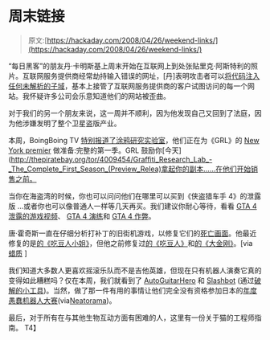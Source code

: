 # 周末链接

> 原文:[https://hackaday.com/2008/04/26/weekend-links/](https://hackaday.com/2008/04/26/weekend-links/)

“每日黑客”的朋友丹·卡明斯基上周末开始在互联网上到处张贴里克·阿斯特利的照片。互联网服务提供商经常劫持输入错误的网址，[丹]表明攻击者可以[将代码注入任何未解析的子域](http://blog.wired.com/27bstroke6/2008/04/isps-error-page.html)，基本上接管了互联网服务提供商的客户试图访问的每一个网站。我怀疑许多公司会乐意知道他们的网站被歪曲。

对于我们的另一个朋友来说，这一周并不顺利，因为他发现自己又回到了法庭，因为他涉嫌发明了整个卫星盗版产业。

本周，BoingBoing TV [特别报道了涂鸦研究实验室](http://tv.boingboing.net/2008/04/24/graffiti-research-la.html)，他们正在为《GRL》的 [New York premier](http://graffitiresearchlab.com/?p=140) 做准备:完整的第一季。GRL 鼓励你[今天](http://thepiratebay.org/tor/4009454/Graffiti_Research_Lab_-_The_Complete_First_Season_(Preview_Relea)拿起你的副本……在他们开始销售之前。

当你在海盗湾的时候，你也可以问问他们在哪里可以买到《侠盗猎车手 4》的泄露版 …或者你也可以像普通人一样等几天再买。我们建议你耐心等待，看看 [GTA 4 泄露的游戏视频](http://www.mahalo.com/GTA_IV_Leaked)、 [GTA 4 演练](http://www.mahalo.com/Grand_Theft_Auto_4_Walkthrough)和 [GTA 4 作弊](http://www.mahalo.com/Grand_Theft_Auto_4_Cheats)。

唐·霍奇斯一直在仔细分析打补丁的旧街机游戏，以修复它们的[死亡画面](http://www.mahalo.com/Kill_screen)。他最近修复的是[的《吃豆人小姐》](http://donhodges.com/how_high_can_you_get3.htm)，但他之前修复过[的《吃豆人》](http://donhodges.com/how_high_can_you_get2.htm)和[的《大金刚》](http://donhodges.com/how_high_can_you_get.htm)。[via [蜡质](http://waxy.org/links/) ]

我们知道大多数人更喜欢摇滚乐队而不是吉他英雄，但现在只有机器人演奏它真的变得如此糟糕吗？仅在本周，我们就看到了 [AutoGuitarHero](http://www.autoguitarhero.com/) 和 [Slashbot](http://slashbot.wordpress.com/) (通过[破解的小工具](http://hackedgadgets.com/2008/04/26/slashbot-guitar-hero-robot-by-texas-am-electrical-engineering/))。当然，做了那一件有用的事情让他们完全没有资格参加日本的[年度愚蠢机器人大赛](http://www.tokyomango.com/tokyo_mango/2008/04/the-annual-stup.html)(via[Neatorama](http://www.neatorama.com/2008/04/26/the-annual-stupid-robot-contest-in-where-else-japan/))。

最后，对于所有在与其他生物互动方面有困难的人，这里有一份关于猫的工程师指南。
<object width="425" height="355"><param name="movie" value="http://www.youtube.com/v/mHXBL6bzAR4&amp;hl=en"><param name="wmode" value="transparent">T4】</object>
